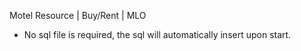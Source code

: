 Motel Resource | Buy/Rent | MLO

* No sql file is required, the sql will automatically insert upon start.
